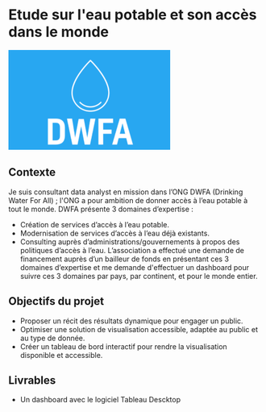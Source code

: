 # Etude sur l'eau potable et son accès dans le monde
![](https://github.com/Jordan-Giltien/Etude_eau_potable/blob/main/images/eau_potable.png)

## Contexte
Je suis consultant data analyst en mission dans l’ONG DWFA (Drinking Water For All) ; l'ONG a pour ambition de donner accès à l’eau potable à tout le monde. DWFA présente 3 domaines d’expertise :
* Création de services d’accès à l’eau potable.
* Modernisation de services d’accès à l’eau déjà existants.
* Consulting auprès d’administrations/gouvernements à propos des politiques d’accès à l’eau.
L’association a effectué une demande de financement auprès d’un bailleur de fonds en présentant ces 3 domaines d’expertise et me demande d'effectuer un dashboard pour suivre ces 3 domaines par pays, par continent, et pour le monde entier.

## Objectifs du projet
* Proposer un récit des résultats dynamique pour engager un public.
* Optimiser une solution de visualisation accessible, adaptée au public et au type de donnée.
* Créer un tableau de bord interactif pour rendre la visualisation disponible et accessible.

## Livrables
* Un dashboard avec le logiciel Tableau Descktop
